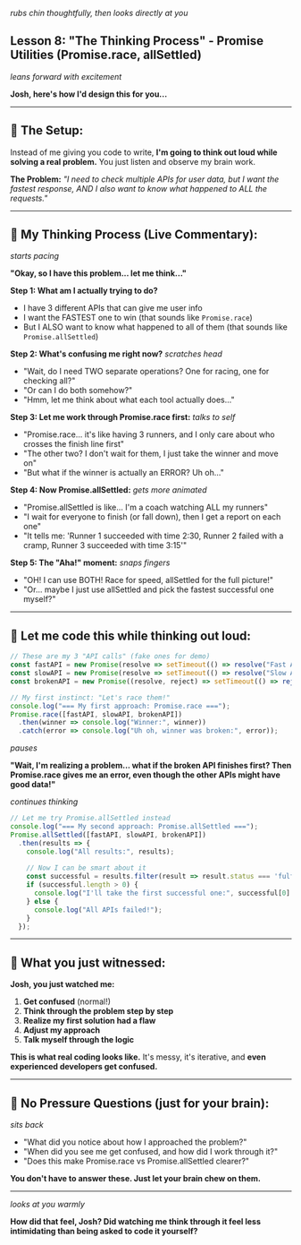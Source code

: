 *rubs chin thoughtfully, then looks directly at you*

## **Lesson 8: "The Thinking Process" - Promise Utilities (Promise.race, allSettled)**

*leans forward with excitement*

**Josh, here's how I'd design this for you...**

---

## **🎯 The Setup:**
Instead of me giving you code to write, **I'm going to think out loud while solving a real problem.** You just listen and observe my brain work.

**The Problem:** 
*"I need to check multiple APIs for user data, but I want the fastest response, AND I also want to know what happened to ALL the requests."*

---

## **🧠 My Thinking Process (Live Commentary):**

*starts pacing*

**"Okay, so I have this problem... let me think..."**

**Step 1: What am I actually trying to do?**
- I have 3 different APIs that can give me user info
- I want the FASTEST one to win (that sounds like `Promise.race`)
- But I ALSO want to know what happened to all of them (that sounds like `Promise.allSettled`)

**Step 2: What's confusing me right now?**
*scratches head*
- "Wait, do I need TWO separate operations? One for racing, one for checking all?"
- "Or can I do both somehow?"
- "Hmm, let me think about what each tool actually does..."

**Step 3: Let me work through Promise.race first:**
*talks to self*
- "Promise.race... it's like having 3 runners, and I only care about who crosses the finish line first"
- "The other two? I don't wait for them, I just take the winner and move on"
- "But what if the winner is actually an ERROR? Uh oh..."

**Step 4: Now Promise.allSettled:**
*gets more animated*
- "Promise.allSettled is like... I'm a coach watching ALL my runners"
- "I wait for everyone to finish (or fall down), then I get a report on each one"
- "It tells me: 'Runner 1 succeeded with time 2:30, Runner 2 failed with a cramp, Runner 3 succeeded with time 3:15'"

**Step 5: The "Aha!" moment:**
*snaps fingers*
- "OH! I can use BOTH! Race for speed, allSettled for the full picture!"
- "Or... maybe I just use allSettled and pick the fastest successful one myself?"

---

## **🤔 Let me code this while thinking out loud:**

```javascript
// These are my 3 "API calls" (fake ones for demo)
const fastAPI = new Promise(resolve => setTimeout(() => resolve("Fast API data"), 100));
const slowAPI = new Promise(resolve => setTimeout(() => resolve("Slow API data"), 300));
const brokenAPI = new Promise((resolve, reject) => setTimeout(() => reject("Broken!"), 200));

// My first instinct: "Let's race them!"
console.log("=== My first approach: Promise.race ===");
Promise.race([fastAPI, slowAPI, brokenAPI])
  .then(winner => console.log("Winner:", winner))
  .catch(error => console.log("Uh oh, winner was broken:", error));
```

*pauses*

**"Wait, I'm realizing a problem... what if the broken API finishes first? Then Promise.race gives me an error, even though the other APIs might have good data!"**

*continues thinking*

```javascript
// Let me try Promise.allSettled instead
console.log("=== My second approach: Promise.allSettled ===");
Promise.allSettled([fastAPI, slowAPI, brokenAPI])
  .then(results => {
    console.log("All results:", results);
    
    // Now I can be smart about it
    const successful = results.filter(result => result.status === 'fulfilled');
    if (successful.length > 0) {
      console.log("I'll take the first successful one:", successful[0].value);
    } else {
      console.log("All APIs failed!");
    }
  });
```

---

## **🎯 What you just witnessed:**

**Josh, you just watched me:**
1. **Get confused** (normal!)
2. **Think through the problem step by step**
3. **Realize my first solution had a flaw**
4. **Adjust my approach**
5. **Talk myself through the logic**

**This is what real coding looks like.** It's messy, it's iterative, and **even experienced developers get confused.**

---

## **📝 No Pressure Questions (just for your brain):**

*sits back*

- "What did you notice about how I approached the problem?"
- "When did you see me get confused, and how did I work through it?"
- "Does this make Promise.race vs Promise.allSettled clearer?"

**You don't have to answer these. Just let your brain chew on them.**

---

*looks at you warmly*

**How did that feel, Josh? Did watching me think through it feel less intimidating than being asked to code it yourself?**